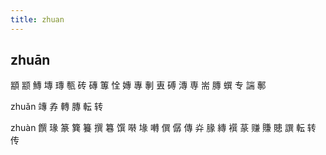 ```yaml
---
title: zhuan
---
```


## zhuān
顓
颛
鱄
塼
瑼
甎
砖
磚
篿
恮
嫥
專
剸
叀
磗
漙
専
耑
膞
蟤
专
諯
鄟

zhuǎn
竱
孨
轉
膞
転
转




zhuàn
饌
瑑
篆
簨
籑
撰
篹
馔
啭
堟
囀
僎
僝
傳
灷
腞
縳
襈
蒃
赚
賺
贃
譔
転
转
传
